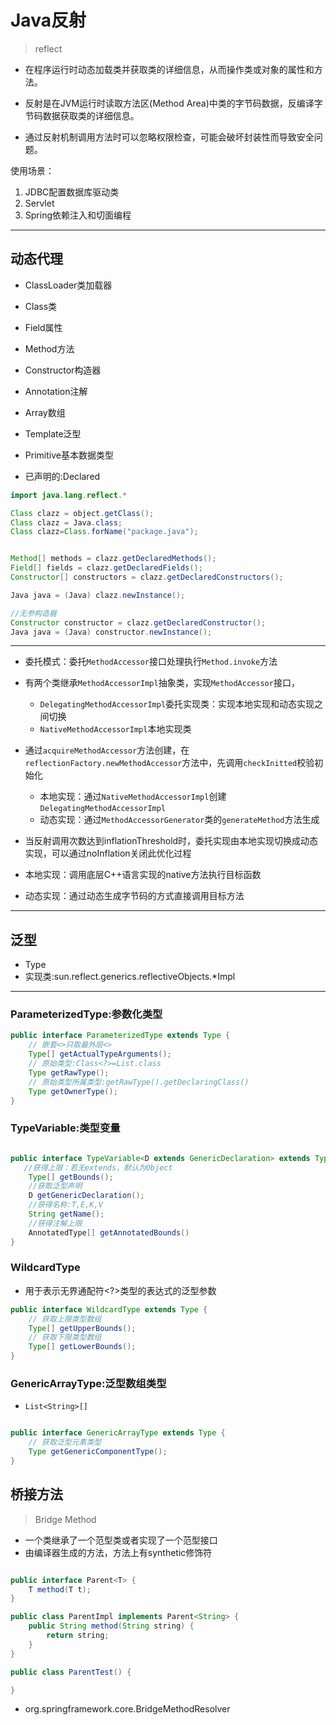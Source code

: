 
# Java反射
> reflect

- 在程序运行时动态加载类并获取类的详细信息，从而操作类或对象的属性和方法。
- 反射是在JVM运行时读取方法区(Method Area)中类的字节码数据，反编译字节码数据获取类的详细信息。

- 通过反射机制调用方法时可以忽略权限检查，可能会破坏封装性而导致安全问题。

使用场景：
1. JDBC配置数据库驱动类
2. Servlet
3. Spring依赖注入和切面编程

---
## 动态代理

- ClassLoader类加载器
- Class类
- Field属性
- Method方法
- Constructor构造器
- Annotation注解
- Array数组
- Template泛型
- Primitive基本数据类型

- 已声明的:Declared


```java
import java.lang.reflect.*

Class clazz = object.getClass();
Class clazz = Java.class;
Class clazz=Class.forName("package.java");


Method[] methods = clazz.getDeclaredMethods();
Field[] fields = clazz.getDeclaredFields();
Constructor[] constructors = clazz.getDeclaredConstructors();

Java java = (Java) clazz.newInstance();

//无参构造器
Constructor constructor = clazz.getDeclaredConstructor();
Java java = (Java) constructor.newInstance();

```

---


- 委托模式：委托`MethodAccessor`接口处理执行`Method.invoke`方法
- 有两个类继承`MethodAccessorImpl`抽象类，实现`MethodAccessor`接口，
    - `DelegatingMethodAccessorImpl`委托实现类：实现本地实现和动态实现之间切换
    - `NativeMethodAccessorImpl`本地实现类
- 通过`acquireMethodAccessor`方法创建，在`reflectionFactory.newMethodAccessor`方法中，先调用`checkInitted`校验初始化
    - 本地实现：通过`NativeMethodAccessorImpl`创建`DelegatingMethodAccessorImpl`
    - 动态实现：通过`MethodAccessorGenerator`类的`generateMethod`方法生成

- 当反射调用次数达到inflationThreshold时，委托实现由本地实现切换成动态实现，可以通过noInflation关闭此优化过程
- 本地实现：调用底层C++语言实现的native方法执行目标函数
- 动态实现：通过动态生成字节码的方式直接调用目标方法
---
## 泛型
- Type
- 实现类:sun.reflect.generics.reflectiveObjects.*Impl

---
### ParameterizedType:参数化类型
```java
public interface ParameterizedType extends Type {
    // 嵌套<>只取最外层<>
    Type[] getActualTypeArguments();
    // 原始类型:Class<?>=List.class
    Type getRawType();
    // 原始类型所属类型:getRawType().getDeclaringClass()
    Type getOwnerType();
}
```


### TypeVariable:类型变量
```java

public interface TypeVariable<D extends GenericDeclaration> extends Type {
   //获得上限：若无extends，默认为Object
    Type[] getBounds();
    //获取泛型声明
    D getGenericDeclaration();
    //获得名称:T,E,K,V
    String getName();
    //获得注解上限
    AnnotatedType[] getAnnotatedBounds()
}

```


### WildcardType
- 用于表示无界通配符<?>类型的表达式的泛型参数
```java
public interface WildcardType extends Type {
    // 获取上限类型数组
    Type[] getUpperBounds();
    // 获取下限类型数组
    Type[] getLowerBounds();
}
```
### GenericArrayType:泛型数组类型
- `List<String>[]`
```java

public interface GenericArrayType extends Type {
    // 获取泛型元素类型
    Type getGenericComponentType();
}
```







## 桥接方法
> Bridge Method
- 一个类继承了一个范型类或者实现了一个范型接口
- 由编译器生成的方法，方法上有synthetic修饰符
```java

public interface Parent<T> {
    T method(T t);
}

public class ParentImpl implements Parent<String> {
    public String method(String string) {
        return string;
    }
}

public class ParentTest() {

}


```
- org.springframework.core.BridgeMethodResolver